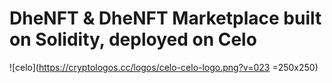 # DheNFT & DheNFT Marketplace built on Solidity, deployed on Celo 

![celo](https://cryptologos.cc/logos/celo-celo-logo.png?v=023 =250x250)
